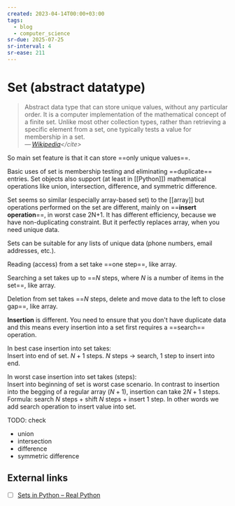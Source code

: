```yaml
---
created: 2023-04-14T00:00+03:00
tags:
  - blog
  - computer_science
sr-due: 2025-07-25
sr-interval: 4
sr-ease: 211
---
```


# Set (abstract datatype)

> Abstract data type that can store unique values, without any particular order. It is a computer implementation of the mathematical concept of a finite set. Unlike most other collection types, rather than retrieving a specific element from a set, one typically tests a value for membership in a set.\
> — <cite>[Wikipedia](https://en.wikipedia.org/wiki/Set_(abstract_data_type))</cite>

So main set feature is that it can store ==only unique values==. <!--SR:!2024-09-13,17,259-->

Basic uses of set is membership testing and eliminating ==duplicate== entries. Set objects also support (at least in [[Python]]) mathematical operations like union, intersection, difference, and symmetric difference. <!--SR:!2024-10-12,28,239-->

Set seems so similar (especially array-based set) to the [[array]] but operations performed on the set are different, mainly on ==**insert operation**==, in worst case 2N+1. It has different efficiency, because we have non-duplicating constraint. But it perfectly replaces array, when you need unique data. <!--SR:!2024-09-08,11,240-->

Sets can be suitable for any lists of unique data (phone numbers, email addresses, etc.).

Reading (access) from a set take ==one step==, like array. <!--SR:!2024-09-23,34,266-->

Searching a set takes up to ==$N$ steps, where $N$ is a number of items in the set==, like array.

Deletion from set takes ==$N$ steps, delete and move data to the left to close gap==, like array.

**Insertion** is different. You need to ensure that you don't have duplicate data and this means every insertion into a set first requires a ==search== operation. <!--SR:!2024-09-07,5,237-->

In best case insertion into set takes:
<br class="f">
Insert into end of set. $N + 1$ steps. $N$ steps → search, 1 step to insert into end. <!--SR:!2024-09-19,7,206-->

In worst case insertion into set takes (steps):
<br class="f">
Insert into beginning of set is worst case scenario. In contrast to insertion into the begging of a regular array ($N+1$), insertion can take $2N + 1$ steps. Formula: search $N$ steps + shift $N$ steps + insert 1 step. In other words we add search operation to insert value into set. <!--SR:!2024-09-14,4,179-->

TODO: check

- union
- intersection
- difference
- symmetric difference

## External links

- [ ] [Sets in Python – Real Python](https://realpython.com/python-sets/)
